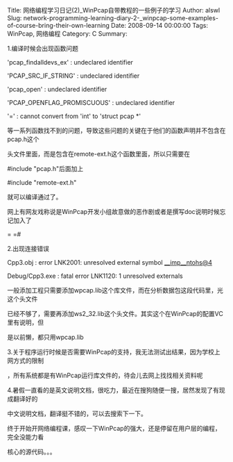 Title: 网络编程学习日记(2)_WinPcap自带教程的一些例子的学习
Author: alswl
Slug: network-programming-learning-diary-2-_winpcap-some-examples-of-course-bring-their-own-learning
Date: 2008-09-14 00:00:00
Tags: WinPcap, 网络编程
Category: C
Summary: 

1.编译时候会出现函数问题

'pcap_findalldevs_ex' : undeclared identifier

'PCAP_SRC_IF_STRING' : undeclared identifier

'pcap_open' : undeclared identifier

'PCAP_OPENFLAG_PROMISCUOUS' : undeclared identifier

'=' : cannot convert from 'int' to 'struct pcap *'

等一系列函数找不到的问题，导致这些问题的关键在于他们的函数声明并不包含在pcap.h这个

头文件里面，而是包含在remote-ext.h这个函数里面，所以只需要在

#include "pcap.h"后面加上

#include "remote-ext.h"

就可以编译通过了。

网上有网友戏称说是WinPcap开发小组故意做的恶作剧或者是撰写doc说明时候忘记加入了

= =#

2.出现连接错误

Cpp3.obj : error LNK2001: unresolved external symbol
[__imp__ntohs@4](mailto:__imp__ntohs@4)

Debug/Cpp3.exe : fatal error LNK1120: 1 unresolved externals

一般添加工程只需要添加wpcap.lib这个库文件，而在分析数据包这段代码里，光这个头文件

已经不够了，需要再添加ws2_32.lib这个头文件。其实这个在WinPcap的配置VC里有说明，但

是以前懒，都只用wpcap.lib

3.关于程序运行时候是否需要WinPcap的支持，我无法测试出结果，因为学校上网方式的限制

，所有系统都是有WinPcap运行库文件的，待会儿去网上找找相关资料呢

4.暑假一直看的是英文说明文档，很吃力，最近在搜狗随便一搜，居然发现了有现成翻译好的

中文说明文档，翻译挺不错的，可以去搜索下一下。

终于开始开网络编程课，感叹一下WinPcap的强大，还是停留在用户层的编程，完全没能力看

核心的源代码。。。

